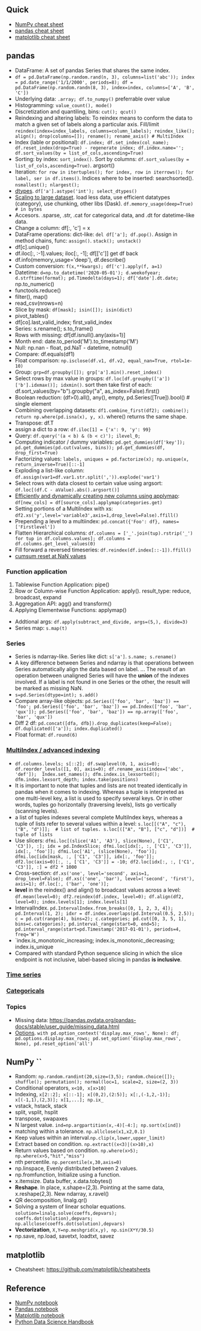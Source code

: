 ## Quick
* [NumPy cheat sheet](https://s3.amazonaws.com/assets.datacamp.com/blog_assets/Numpy_Python_Cheat_Sheet.pdf)
* [pandas cheat sheet](https://github.com/pandas-dev/pandas/blob/master/doc/cheatsheet/Pandas_Cheat_Sheet.pdf)
* [matplotlib cheat sheet](https://s3.amazonaws.com/assets.datacamp.com/blog_assets/Python_Matplotlib_Cheat_Sheet.pdf)

## pandas
* DataFrame: A set of pandas Series that shares the same index.
* `df = pd.DataFrame(np.random.rand(n, 3), columns=list('abc')); index = pd.date_range('1/1/2000', periods=8); df = pd.DataFrame(np.random.randn(8, 3), index=index, columns=['A', 'B', 'C'])` 
* Underlying data: `.array; df.to_numpy()` preferrable over value
* Histogramming: `value_count(), mode()`
* Discretization and quantiling, bins: `cut(); qcut()`
* Reindexing and altering labels: To reindex means to conform the data to match a given set of labels along a particular axis. Fill/limit  
`reindex(index=index_labels, columns=column_labels); reindex_like(); align(); drop(columns=[]); rename(); rename_axis() # MultiIndex`
* Index (lable or positional): `df.index; df.set_index(col_name); df.reset_index(drop=True) - regenerate index; df.index.name=''; df.sort_values(by = list_of_cols,ascending=True)`
* Sorting: by index: `sort_index()`. Sort by columns: `df.sort_values(by = list_of_cols,ascending=True)`. argsort()
* Iteration: `for row in itertuples(); for index, row in iterrows(); for label, ser in df.items()`. Indices where to be inserted: searchsorted(). `nsmallest(); nlargest(); `
* [dtypes](https://pandas.pydata.org/pandas-docs/stable/getting_started/basics.html#dtypes). `df['a'].astype('int'); select_dtypes()`
* [Scaling to large dataset](https://pandas.pydata.org/pandas-docs/stable/user_guide/scale.html). load less data, use efficient datatypes (category), use chunking, other libs (Dask). `df.memory_usage(deep=True) # in bytes`
* Accesors. .sparse, .str, .cat for categorical data, and .dt for datetime-like data. 
* Change a column: df[:, 'c'] = x
* DataFrame operations: dict-like: `del df['a']; df.pop()`. Assign in method chains, func: `assign()`. `stack(); unstack()`
* df[c].unique()
* df.iloc[:, :-1].values; iloc[:, -1]; df[['c']] get df back
* df.info(memory_usage='deep'), df.describe()
* Custom conversion: `f(x,**kwargs); df['c'].apply(f, a=1)`
* Datetime: `d=np.to_datetime('2020-05-01'); d.weekofyear; d.strftime(format); pd.Timedelta(days=1); df['date'].dt.date; ` np.to_numeric()
* functools.reduce()
* filter(), map()
* read_csv(nrows=n)
* Slice by mask: `df[mask]; isin([]); isin(dict)`
* pivot_tables()
* df[co].last_valid_index; first_valid_index
* Series: s.rename(); s.to_frame()
* Rows with missing: df[df.isnull().any(axis=1)]
* Month end: date.to_period('M').to_timestamp('M')
* Null: np.nan - float, pd.NaT - datetime, notnull()
* Compare: df.equals(df1)
* Float comparison: `np.isclose(df.v1, df.v2, equal_nan=True, rtol=1e-10)`
* Group: `grp=df.groupby([]); grp['a'].min().reset_index()`
* Select rows by max value in groups: `df.loc[df.groupby(['a'])['b'].idxmax()]; idxmin()`. sort then take first of each: df.sort_values(by="b").groupby("a", as_index=False).first()
* Boolean reduction: (df>0).all(), any(), empty, pd.Series([True]).bool() # single element
* Combining overlapping datasets: `df1.combine_first(df2); combine(); return np.where(pd.isna(x), y, x)`. where() returns the same shape.
* Transpose: df.T
* assign a dict to a row: `df.iloc[1] = {'x': 9, 'y': 99}`
* Query: `df.query('(a < b) & (b < c)'); ilevel_0; `
* Computing indicator / dummy variables: `pd.get_dummies(df['key']); pd.get_dummies(pd.cut(values, bins)); pd.get_dummies(df, drop_first=True)`
* Factorizing values: `labels, uniques = pd.factorize(x); np.unique(x, return_inverse=True)[::-1]`
* Exploding a list-like column: `df.assign(var1=df.var1.str.split(',')).explode('var1')`
* Select rows with data closest to certain value using argsort: `df.loc[(df.C - aValue).abs().argsort()]`
* [Efficiently and dynamically creating new columns using applymap](https://pandas.pydata.org/pandas-docs/stable/user_guide/cookbook.html#new-columns): `df[new_cols] = df[source_cols].applymap(categories.get)`
* Setting portions of a MultiIndex with xs: `df2.xs('y',level='variable3',axis=1,drop_level=False).ffill()`
* Prepending a level to a multiindex: `pd.concat({'Foo': df}, names=['Firstlevel'])`
* Flatten Hierarchical columns: `df.columns = ['_'.join(tup).rstrip('_') for tup in df.columns.values]; df.columns = df.columns.get_level_values(0)`
* Fill forward a reversed timeseries: `df.reindex(df.index[::-1]).ffill()`
* [cumsum reset at NaN values](https://stackoverflow.com/questions/18196811/cumsum-reset-at-nan)


### Function application
1. Tablewise Function Application: pipe()
1. Row or Column-wise Function Application: apply(). result_type: reduce, broadcast, expand
1. Aggregation API: agg() and transform()
1. Applying Elementwise Functions: applymap()
* Addtional args: `df.apply(subtract_and_divide, args=(5,), divide=3)`
* Series map: `s.map(t)`

### Series
* Series is ndarray-like. Series like dict: `s['a']`. `s.name; s.rename()`
* A key difference between Series and ndarray is that operations between Series automatically align the data based on label. ... The result of an operation between unaligned Series will have the **union** of the indexes involved. If a label is not found in one Series or the other, the result will be marked as missing NaN. 
* `s=pd.Series(dtype=int); s.add()`
* Compare array-like objects: `pd.Series(['foo', 'bar', 'baz']) == 'foo'; pd.Series(['foo', 'bar', 'baz']) == pd.Index(['foo', 'bar', 'qux']); pd.Series(['foo', 'bar', 'baz']) == np.array(['foo', 'bar', 'qux'])`
* Diff 2 df: `pd.concat([dfa, dfb]).drop_duplicates(keep=False); df.duplicated(['a']); index.duplicated()`
* Float format: `df.round(6)`

### [MultiIndex / advanced indexing](https://pandas.pydata.org/pandas-docs/stable/user_guide/advanced.html#advanced-hierarchical)
* `df.columns.levels; s[::2]; df.swaplevel(0, 1, axis=0); df.reorder_levels([1, 0], axis=0); df.rename_axis(index=['abc', 'def']);  Index.set_names(); dfm.index.is_lexsorted(); dfm.index.lexsort_depth; index.take(positions)`
* It is important to note that tuples and lists are not treated identically in pandas when it comes to indexing. Whereas a tuple is interpreted as one multi-level key, a list is used to specify several keys. Or in other words, tuples go horizontally (traversing levels), lists go vertically (scanning levels).
*  a list of tuples indexes several complete MultiIndex keys, whereas a tuple of lists refer to several values within a level: `s.loc[[("A", "c"), ("B", "d")]];  # list of tuples. s.loc[(["A", "B"], ["c", "d"])]  # tuple of lists`
* Use slicers: `dfmi.loc[(slice('A1', 'A3'), slice(None), ['C1', 'C3']), :]; idx = pd.IndexSlice; dfmi.loc[idx[:, :, ['C1', 'C3']], idx[:, 'foo']]; dfmi.loc['A1', (slice(None), 'foo')]; dfmi.loc[idx[mask, :, ['C1', 'C3']], idx[:, 'foo']]; df2.loc(axis=0)[:, :, ['C1', 'C3']] = -10; df2.loc[idx[:, :, ['C1', 'C3']], :] = df2 * 1000`
* Cross-section: `df.xs('one', level='second', axis=1, drop_level=False); df.xs(('one', 'bar'), level=('second', 'first'), axis=1); df.loc[:, ('bar', 'one')]; `
* **level** in the reindex() and align() to broadcast values across a level: `df.mean(level=0); df2.reindex(df.index, level=0); df.align(df2, level=0); index.levels[1]; index.levels[1]`
* IntervalIndex. `pd.IntervalIndex.from_breaks([0, 1, 2, 3, 4]); pd.Interval(1, 2); idxr = df.index.overlaps(pd.Interval(0.5, 2.5)); c = pd.cut(range(4), bins=2); c.categories; pd.cut([0, 3, 5, 1], bins=c.categories); pd.interval_range(start=0, end=5); pd.interval_range(start=pd.Timestamp('2017-01-01'), periods=4, freq='W')`
* `index.is_monotonic_increasing; index.is_monotonic_decreasing; index.is_unique
* Compared with standard Python sequence slicing in which the slice endpoint is not inclusive, label-based slicing in pandas **is inclusive**. 

### [Time series](https://pandas.pydata.org/pandas-docs/stable/user_guide/timeseries.html)

### [Categoricals](https://pandas.pydata.org/pandas-docs/stable/user_guide/categorical.html)

### Topics
* Missing data: https://pandas.pydata.org/pandas-docs/stable/user_guide/missing_data.html
* [Options](https://pandas.pydata.org/pandas-docs/stable/user_guide/options.html). `with pd.option_context('display.max_rows', None): df; pd.options.display.max_rows; pd.set_option('display.max_rows', None), pd.reset_option('all')`



## NumPy ``
* Random: `np.random.randint(20,size=(3,5); random.choice([]); shuffle(); permutation(); normal(loc=1, scale=2, size=(2, 3))`
* Conditional operators, `x<10, x[x>10]`
* Indexing, `x[2::2]; x[::-1]; x[(0,2),(2:5)]; x[:,(-1,2,-1)]; x[(-1,1),(2,3)]; x[1,...]; np.ix_`
* vstack, hstack, stack
* split, vsplit, hsplit
* transpose, swapaxes
* N largest value. `ind=np.argpartition(x,-4)[-4:]; np.sort(x[ind])`
* matching within a tolerance. `np.allclose(x1,x2,0.1)`
* Keep values within an interval.`np.clip(x,lower,upper_limit)`
* Extract based on condition. `np.extract((x<3)|(x>10),x)`
* Return values based on condition. `np.where(x>5); np.where(x>5,"hit","miss")`
* nth percentile. `np.percentile(x,30,axis=0)`
* np.linspace, Evenly distributed between 2 values.
* np.fromfunction, Initialize using a function.
* x.itemsize. Data buffer, x.data.tobytes()
* **Reshape**. In place, x.shape=(2,3). Pointing at the same data, x.reshape(2,3). New ndarray, x.ravel()
* QR decomposition, linalg.qr()
* Solving a system of linear scholar equations. `solution=linalg.solve(coeffs,depvars); coeffs.dot(solution),depvars; np.allclose(coeffs.dot(solution),depvars)`
* **Vectorization**, `X,Y=np.meshgrid(x,y), np.sin(X*Y/30.5)`
* np.save, np.load, savetxt, loadtxt, savez


## matplotlib
* Cheatsheet: https://github.com/matplotlib/cheatsheets

## Reference
* [NumPy notebook](https://github.com/ageron/handson-ml2/blob/master/tools_numpy.ipynb)
* [Pandas notebook](https://github.com/ageron/handson-ml2/blob/master/tools_pandas.ipynb)
* [Matplotlib notebook](https://github.com/ageron/handson-ml2/blob/master/tools_matplotlib.ipynb)
* [Python Data Science Handbook](https://jakevdp.github.io/PythonDataScienceHandbook/) 
